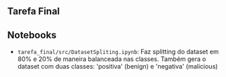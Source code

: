 ## Tarefa Final

## Notebooks

- `tarefa_final/src/DatasetSpliting.ipynb`: Faz splitting do dataset em 80% e 20% de maneira balanceada nas classes.
Também gera o dataset com duas classes: 'positiva' (benign) e 'negativa' (malicious)